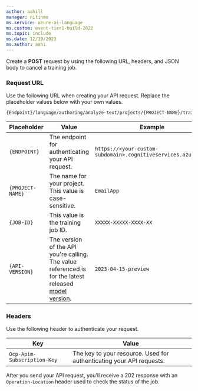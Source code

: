 ```yaml
---
author: aahill
manager: nitinme
ms.service: azure-ai-language
ms.custom: event-tier1-build-2022
ms.topic: include
ms.date: 12/19/2023
ms.author: aahi
---
```



Create a **POST** request by using the following URL, headers, and JSON body to cancel a training job. 

### Request URL

Use the following URL when creating your API request. Replace the placeholder values below with your own values. 

```rest
{Endpoint}/language/authoring/analyze-text/projects/{PROJECT-NAME}/train/jobs/{JOB-ID}/:cancel?api-version={API-VERSION}
```

|Placeholder  |Value  | Example |
|---------|---------|---------|
|`{ENDPOINT}`     | The endpoint for authenticating your API request.   | `https://<your-custom-subdomain>.cognitiveservices.azure.com` |
|`{PROJECT-NAME}`     | The name for your project. This value is case-sensitive.   | `EmailApp` |
|`{JOB-ID}`       | This value is the training job ID.|  `XXXXX-XXXXX-XXXX-XX`|
|`{API-VERSION}`     | The version of the API you're calling. The value referenced is for the latest released [model version](../../../../concepts/model-lifecycle.md#choose-the-model-version-used-on-your-data).  | `2023-04-15-preview` |

### Headers

Use the following header to authenticate your request. 

|Key|Value|
|--|--|
|`Ocp-Apim-Subscription-Key`| The key to your resource. Used for authenticating your API requests.|
 
After you send your API request, you'll receive a 202 response with an `Operation-Location` header used to check the status of the job.

